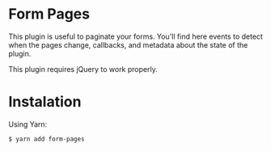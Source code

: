 # Form Pages

This plugin is useful to paginate your forms. You'll find here events to detect
when the pages change, callbacks, and metadata about the state of the plugin.

This plugin requires jQuery to work properly.

# Instalation
Using Yarn:

```
$ yarn add form-pages
```